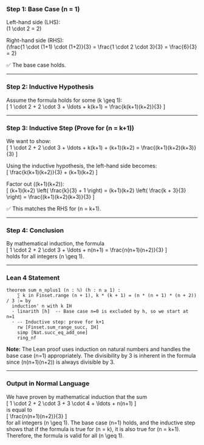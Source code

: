 ### Step 1: Base Case (n = 1)

Left-hand side (LHS):  
\(1 \cdot 2 = 2\)

Right-hand side (RHS):  
\(\frac{1 \cdot (1+1) \cdot (1+2)}{3} = \frac{1 \cdot 2 \cdot 3}{3} = \frac{6}{3} = 2\)

✅ The base case holds.

---

### Step 2: Inductive Hypothesis

Assume the formula holds for some \(k \geq 1\):  
\[
1 \cdot 2 + 2 \cdot 3 + \ldots + k(k+1) = \frac{k(k+1)(k+2)}{3}
\]

---

### Step 3: Inductive Step (Prove for \(n = k+1\))

We want to show:  
\[
1 \cdot 2 + 2 \cdot 3 + \ldots + k(k+1) + (k+1)(k+2) = \frac{(k+1)(k+2)(k+3)}{3}
\]

Using the inductive hypothesis, the left-hand side becomes:  
\[
\frac{k(k+1)(k+2)}{3} + (k+1)(k+2)
\]

Factor out \((k+1)(k+2)\):  
\[
(k+1)(k+2) \left( \frac{k}{3} + 1 \right) = (k+1)(k+2) \left( \frac{k + 3}{3} \right) = \frac{(k+1)(k+2)(k+3)}{3}
\]

✅ This matches the RHS for \(n = k+1\).

---

### Step 4: Conclusion

By mathematical induction, the formula  
\[
1 \cdot 2 + 2 \cdot 3 + \ldots + n(n+1) = \frac{n(n+1)(n+2)}{3}
\]  
holds for all integers \(n \geq 1\).

---

### Lean 4 Statement

```lean
theorem sum_n_nplus1 (n : ℕ) (h : n ≥ 1) :
    ∑ k in Finset.range (n + 1), k * (k + 1) = (n * (n + 1) * (n + 2)) / 3 := by
  induction' n with k IH
  · linarith [h]  -- Base case n=0 is excluded by h, so we start at n=1
  · -- Inductive step: prove for k+1
    rw [Finset.sum_range_succ, IH]
    simp [Nat.succ_eq_add_one]
    ring_nf
```

**Note:** The Lean proof uses induction on natural numbers and handles the base case \(n=1\) appropriately. The divisibility by 3 is inherent in the formula since \(n(n+1)(n+2)\) is always divisible by 3.

---

### Output in Normal Language

We have proven by mathematical induction that the sum  
\[
1 \cdot 2 + 2 \cdot 3 + 3 \cdot 4 + \ldots + n(n+1)
\]  
is equal to  
\[
\frac{n(n+1)(n+2)}{3}
\]  
for all integers \(n \geq 1\). The base case \(n=1\) holds, and the inductive step shows that if the formula is true for \(n = k\), it is also true for \(n = k+1\). Therefore, the formula is valid for all \(n \geq 1\).